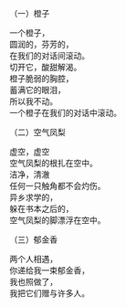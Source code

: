 <p class="has-line-data" data-line-start="2" data-line-end="3">（一）橙子</p>
<p class="has-line-data" data-line-start="4" data-line-end="12">一个橙子，<br>
圆润的，芬芳的，<br>
在我们的对话间滚动。<br>
切开它，酸甜解渴。<br>
橙子脆弱的胸腔，<br>
蓄满它的眼泪，<br>
所以我不动。<br>
一个橙子在我们的对话中滚动。</p>
<p class="has-line-data" data-line-start="13" data-line-end="14">（二）空气凤梨</p>
<p class="has-line-data" data-line-start="15" data-line-end="22">虚空，虚空<br>
空气凤梨的根扎在空中。<br>
洁净，清澈<br>
任何一只触角都不会灼伤。<br>
异乡求学的，<br>
躲在书本之后的，<br>
空气凤梨的脚漂浮在空中。</p>
<p class="has-line-data" data-line-start="23" data-line-end="24">（三）郁金香</p>
<p class="has-line-data" data-line-start="25" data-line-end="29">两个人相遇，<br>
你递给我一束郁金香，<br>
我也照做了，<br>
我把它们赠与许多人。</p>
